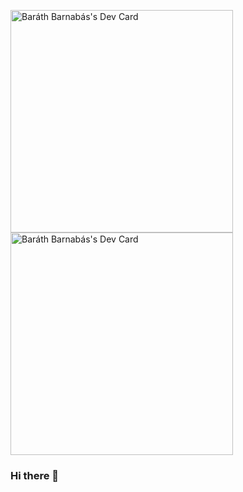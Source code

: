 <a href="https://app.daily.dev/barthbarnabs"><img src="https://github.com/barni0811/barni0811/blob/main/devcard.png" width="356" alt="Baráth Barnabás's Dev Card"/></a>
<a href="https://app.daily.dev/barthbarnabs"><img src="https://api.daily.dev/devcards/v2/2eJl9LmjvdEqoJnT0CFzj.png?type=default&r=n6o" width="356" alt="Baráth Barnabás's Dev Card"/></a>



### Hi there 👋

<!--
**barni0811/barni0811** is a ✨ _special_ ✨ repository because its `README.md` (this file) appears on your GitHub profile.

Here are some ideas to get you started:

- 🔭 I’m currently working on ...
- 🌱 I’m currently learning ...
- 👯 I’m looking to collaborate on ...
- 🤔 I’m looking for help with ...
- 💬 Ask me about ...
- 📫 How to reach me: ...
- 😄 Pronouns: ...
- ⚡ Fun fact: ...
-->
